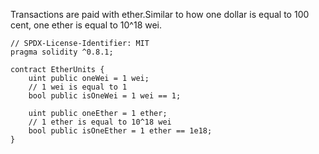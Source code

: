 Transactions are paid with ether.Similar to how one dollar is equal to 100 cent, one ether is equal to 10^18 wei.

```solidity
// SPDX-License-Identifier: MIT
pragma solidity ^0.8.1;

contract EtherUnits {
    uint public oneWei = 1 wei;
    // 1 wei is equal to 1
    bool public isOneWei = 1 wei == 1;

    uint public oneEther = 1 ether;
    // 1 ether is equal to 10^18 wei
    bool public isOneEther = 1 ether == 1e18;
}

```

